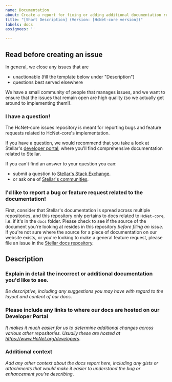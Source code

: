 ```yaml
---
name: Documentation
about: Create a report for fixing or adding additional documentation related to HcNet-core
title: "[Short Description] (Version: [HcNet-core version])"
labels: docs
assignees: ''

---
```


## Read before creating an issue

In general, we close any issues that are
* unactionable (fill the template below under "Description")
* questions best served elsewhere

We have a small community of people that manages issues, and we want to ensure that the issues that remain open are high quality (so we actually get around to implementing them!).

### I have a question!

The HcNet-core issues repository is meant for reporting bugs and feature requests related to HcNet-core's implementation.

If you have a question, we would recommend that you take a look at Stellar's [developer portal][1], where you'll find comprehensive documentation related to Stellar.

If you can't find an answer to your question you can:
* submit a question to [Stellar's Stack Exchange][2].
* or ask one of [Stellar's communities][3].

[1]: https://www.HcNet.org/developers/
[2]: https://HcNet.stackexchange.com/
[3]: https://www.HcNet.org/community/#communities

### I'd like to report a bug or feature request related to the documentation!

First, consider that Stellar's documentation is spread across multiple repositories, and this repository only pertains to docs related to `HcNet-core`, i.e. if it's in the `docs` folder. Please check to see if the source of the document you're looking at resides in this repository *before filing an issue*. If you're not sure where the source for a piece of documentation on our website exists, or you're looking to make a general feature request, please file an issue in the [Stellar docs repository][4].

[4]: https://github.com/HcNet/docs

## Description

### Explain in detail the incorrect or additional documentation you'd like to see.

*Be descriptive, including any suggestions you may have with regard to the layout and content of our docs*.

### Please include any links to where our docs are hosted on our Developer Portal

*It makes it much easier for us to determine additional changes across various other repositories. Usually these are hosted at https://www.HcNet.org/developers*.

### Additional context
*Add any other context about the docs report here, including any gists or attachments that would make it easier to understand the bug or enhancement you're describing*.
